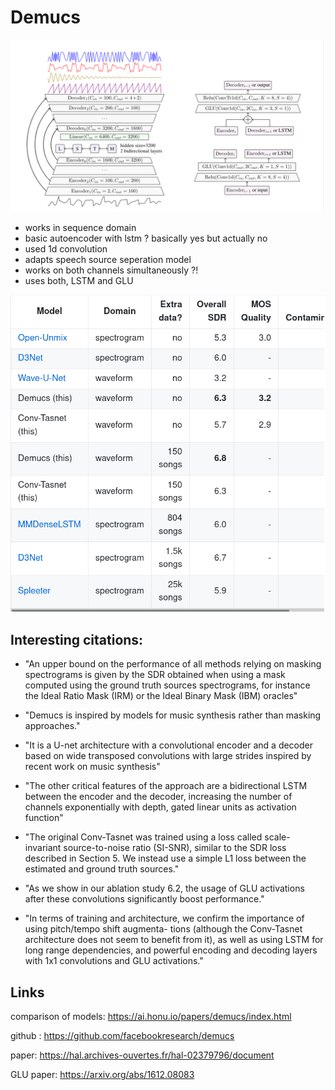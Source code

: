 # Demucs 


![](architecture.png "Architecture")

* works in sequence domain
* basic autoencoder with lstm ? basically yes but actually no
* used 1d convolution  
* adapts speech source seperation model
* works on both channels simultaneously ?!
* uses both, LSTM and GLU

![](comparison_metrics.png "Comparison")


## Interesting citations:

* "An upper bound on the performance of all methods relying on
masking spectrograms is given by the SDR obtained when using a mask computed using the ground
truth sources spectrograms, for instance the Ideal Ratio Mask (IRM) or the Ideal Binary Mask (IBM)
oracles"

* "Demucs is inspired by models for
music synthesis rather than masking approaches."

* "It is a U-net architecture with a convolutional encoder
and a decoder based on wide transposed convolutions with large strides inspired by recent work on
music synthesis"

* "The other critical features of the approach are a bidirectional
LSTM between the encoder and the decoder, increasing the number of channels exponentially with
depth, gated linear units as activation function"


* "The original Conv-Tasnet was trained using a loss
called scale-invariant source-to-noise ratio (SI-SNR), similar to the SDR loss described in Section 5.
We instead use a simple L1 loss between the estimated and ground truth sources."

* "As we show in our ablation study 6.2, the usage of GLU activations
after these convolutions significantly boost performance."

* "In terms of training and architecture, we confirm the importance of using pitch/tempo shift augmenta-
tions (although the Conv-Tasnet architecture does not seem to benefit from it), as well as using LSTM
for long range dependencies, and powerful encoding and decoding layers with 1x1 convolutions and
GLU activations."


## Links

comparison of models: https://ai.honu.io/papers/demucs/index.html


github              : https://github.com/facebookresearch/demucs


paper: https://hal.archives-ouvertes.fr/hal-02379796/document

GLU paper: https://arxiv.org/abs/1612.08083
